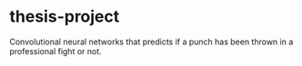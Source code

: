 # thesis-project
Convolutional neural networks that predicts if a punch has been thrown in a professional fight or not.
